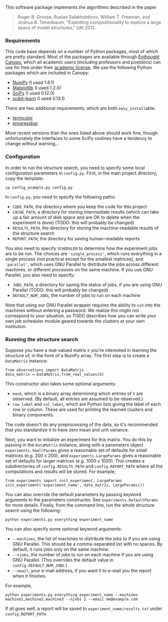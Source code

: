 This software package implements the algorithms described in the paper

> Roger B. Grosse, Ruslan Salakhutdinov, William T. Freeman, and Joshua B. Tenenbaum,
> "Exploiting compositionality to explore a large space of model structures," UAI 2012.


### Requirements

This code base depends on a number of Python packages, most of which are pretty standard.
Most of the packages are available through [Enthought Canopy](https://www.enthought.com/products/canopy/),
which all academic users (including professors and postdocs) can use for free under their
[academic license](https://www.enthought.com/products/canopy/academic/). We use the following
Python packages which are included in Canopy:

- [NumPy](http://www.numpy.org/) (I used 1.6.1)
- [Matplotlib](http://matplotlib.org/index.html) (I used 1.2.0)
- [SciPy](http://www.scipy.org/) (I used 0.12.0)
- [scikit-learn](http://scikit-learn.org/stable/)  (I used 0.13.1)

There are two additional requirements, which are both `easy_install`able:

- [termcolor](https://pypi.python.org/pypi/termcolor)
- [progressbar](https://code.google.com/p/python-progressbar/)

More recent versions than the ones listed above should work fine, though unfortunately
the interfaces to some SciPy routines have a tendency to change without warning...


### Configuration

In order to run the structure search, you need to specify some local configuration parameters
in `config.py`. First, in the main project directory, copy the template:

    cp config_example.py config.py

In `config.py`, you need to specify the following paths:

- `CODE_PATH`, the directory where you keep the code for this project
- `CACHE_PATH`, a directory for storing intermediate results (which can take up a fair amount of disk
  space and are OK to delete when the experiment is done) (TODO: this will probably be changed)
- `RESULTS_PATH`, the directory for storing the machine-readable results of the structure search
- `REPORT_PATH`, the directory for saving human-readable reports

You also need to specify `SCHEDULER` to determine how the experiment jobs are to be run. The 
choices are `'single_process'`, which runs everything in a single process (not practical except
for the smallest matrices), and `'parallel'`, which uses GNU Parallel to distribute the jobs
across different machines, or different processes on the same machine. If you use GNU Parallel,
you also need to specify:

- `JOBS_PATH`, a directory for saving the status of jobs, if you are using GNU Parallel (TODO:
  this will probably be changed)
- `DEFAULT_NUM_JOBS`, the number of jobs to run on each machine

Note that using our GNU Parallel wrapper requires the ability to `ssh` into the machines without
entering a password. We realize this might not correspond to your situation, so TODO describes
how you can write your own job scheduler module geared towards the clusters at your own institution.



### Running the structure search

Suppose you have a real-valued matrix `X` you're interested in learning the structure of,
in the form of a NumPy array. The first step is to create a `DataMatrix` instance:

    from observations import DataMatrix
    data_matrix = DataMatrix.from_real_values(X)

This constructor also takes some optional arguments: 

- `mask`, which is a binary array determining which entries of `X` are observed. (By default,
  all entries are assumed to be observed.)
- `row_label` and `col_label`, which are Python lists giving the label of each row or column.
  These are used for printing the learned clusters and binary components.

The code doesn't do any preprocessing of the data, so it's recommended that you standardize
it to have zero mean and unit variance.

Next, you want to initialize an experiment for this matrix. You do this by passing in the
`DataMatrix` instance, along with a parameters object. `experiments.SmallParams` gives a
reasonable set of defaults for small matrices (e.g. 200 x 200), and `experiments.LargeParams`
gives a reasonable set of defaults for larger matrices (e.g. 1000 x 1000). This creates a
subdirectories of `config.RESULTS_PATH` and `config.REPORT_PATH` where all the computations
and results will be stored. For example,

    from experiments import init_experiment, LargeParams
    init_experiment('experiment_name', data_matrix, LargeParams())

You can also override the default parameters by passing keyword arguments to the parameters
constructor. See `experiments.DefaultParams` for more details. Finally, from the command line,
run the whole structure search using the following:

    python experiments.py everything experiment_name
    
You can also specify some optional keyword arguments:

- `--machines`, the list of machines to distribute the jobs to if you are using GNU Parallel.
  This should be a comma-separated list with no spaces. By default, it runs jobs only on the same machine.
- `--njobs`, the number of jobs to run on each machine if you are using GNU Parallel. (This
  overrides the default value in `config.DEFAULT_NUM_JOBS`.)
- `--email`, your e-mail address, if you want it to e-mail you the report when it finishes.

For example,

    python experiments.py everything experiment_name --machines machine1,machine2,machine3 --njobs 2 --email me@example.com

If all goes well, a report will be saved to `experiment_name/results.txt` under `config.REPORT_PATH`.



